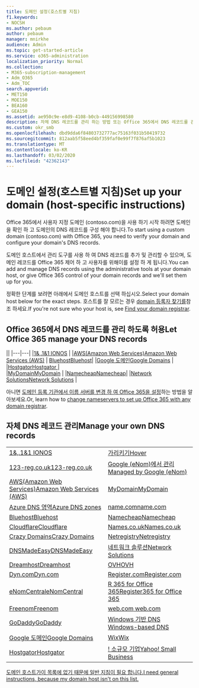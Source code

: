 ```yaml
---
title: 도메인 설정(호스트별 지침)
f1.keywords:
- NOCSH
ms.author: pebaum
author: pebaum
manager: mnirkhe
audience: Admin
ms.topic: get-started-article
ms.service: o365-administration
localization_priority: Normal
ms.collection:
- M365-subscription-management
- Adm_O365
- Adm_TOC
search.appverid:
- MET150
- MOE150
- BEA160
- GEA150
ms.assetid: ae950c9e-e8d9-4108-b0cb-449156998580
description: 자체 DNS 레코드를 관리 하는 방법 또는 Office 365에서 DNS 레코드를 관리 하는 방법에 대해 알아봅니다.
ms.custom: okr_smb
ms.openlocfilehash: dbd9dda6f84803732777ac75163f031b50419732
ms.sourcegitcommit: 812aab5f58eed4bf359faf0e99f7f876af5b1023
ms.translationtype: MT
ms.contentlocale: ko-KR
ms.lasthandoff: 03/02/2020
ms.locfileid: "42362143"
---
```

# <a name="set-up-your-domain-host-specific-instructions"></a><span data-ttu-id="7c688-103">도메인 설정(호스트별 지침)</span><span class="sxs-lookup"><span data-stu-id="7c688-103">Set up your domain (host-specific instructions)</span></span>

<span data-ttu-id="7c688-104">Office 365에서 사용자 지정 도메인 (contoso.com)을 사용 하기 시작 하려면 도메인을 확인 하 고 도메인의 DNS 레코드를 구성 해야 합니다.</span><span class="sxs-lookup"><span data-stu-id="7c688-104">To start using a custom domain (contoso.com) with Office 365, you need to verify your domain and configure your domain's DNS records.</span></span> 
  
<span data-ttu-id="7c688-105">도메인 호스트에서 관리 도구를 사용 하 여 DNS 레코드를 추가 및 관리할 수 있으며, 도메인 레코드를 Office 365 제어 하 고 사용자를 위해이를 설정 하 게 됩니다.</span><span class="sxs-lookup"><span data-stu-id="7c688-105">You can add and manage DNS records using the administrative tools at your domain host, or give Office 365 control of your domain records and we'll set them up for you.</span></span>
  
<span data-ttu-id="7c688-106">정확한 단계를 보려면 아래에서 도메인 호스트를 선택 하십시오.</span><span class="sxs-lookup"><span data-stu-id="7c688-106">Select your domain host below for the exact steps.</span></span> <span data-ttu-id="7c688-107">호스트를 잘 모르는 경우 [domain 등록자 찾기를](find-your-domain-registrar.md)참조 하세요.</span><span class="sxs-lookup"><span data-stu-id="7c688-107">If you're not sure who your host is, see [Find your domain registrar](find-your-domain-registrar.md).</span></span>
  

## <a name="let-office-365-manage-your-dns-records"></a><span data-ttu-id="7c688-108">Office 365에서 DNS 레코드를 관리 하도록 허용</span><span class="sxs-lookup"><span data-stu-id="7c688-108">Let Office 365 manage your DNS records</span></span>

||
|---|---|
|[<span data-ttu-id="7c688-109">1&,.</span><span class="sxs-lookup"><span data-stu-id="7c688-109">1&1 IONOS</span></span>](../dns/change-nameservers-at-1-1-internet.md) |
|[<span data-ttu-id="7c688-110">AWS(Amazon Web Services)</span><span class="sxs-lookup"><span data-stu-id="7c688-110">Amazon Web Services (AWS)</span></span>](../dns/change-nameservers-at-aws.md) |
 [<span data-ttu-id="7c688-111">Bluehost</span><span class="sxs-lookup"><span data-stu-id="7c688-111">Bluehost</span></span>](../dns/change-nameservers-at-bluehost.md)|
|[<span data-ttu-id="7c688-112">Google 도메인</span><span class="sxs-lookup"><span data-stu-id="7c688-112">Google   Domains</span></span>](../dns/change-nameservers-at-google-domains.md) |
|[<span data-ttu-id="7c688-113">Hostgator</span><span class="sxs-lookup"><span data-stu-id="7c688-113">Hostgator   </span></span>](../dns/change-nameservers-at-hostgator.md)  |  
|[<span data-ttu-id="7c688-114">MyDomain</span><span class="sxs-lookup"><span data-stu-id="7c688-114">MyDomain</span></span>](../dns/change-nameservers-at-mydomain.md) | 
|[<span data-ttu-id="7c688-115">Namecheap</span><span class="sxs-lookup"><span data-stu-id="7c688-115">Namecheap</span></span>](../dns/change-nameservers-at-namecheap.md)|
|[<span data-ttu-id="7c688-116">Network Solutions</span><span class="sxs-lookup"><span data-stu-id="7c688-116">Network Solutions</span></span>](../dns/change-nameservers-at-network-solutions.md) |  

<span data-ttu-id="7c688-117">아니면 [도메인 등록 기관에서 이름 서버를 변경 하 여 Office 365을 설정](change-nameservers-at-any-domain-registrar.md)하는 방법을 알아보세요.</span><span class="sxs-lookup"><span data-stu-id="7c688-117">Or, learn how to [change nameservers to set up Office 365 with any domain registrar](change-nameservers-at-any-domain-registrar.md).</span></span>

## <a name="manage-your-own-dns-records"></a><span data-ttu-id="7c688-118">자체 DNS 레코드 관리</span><span class="sxs-lookup"><span data-stu-id="7c688-118">Manage your own DNS records</span></span>

|                           |                          |
|---------------------------|--------------------------|
| [<span data-ttu-id="7c688-119">1&,.</span><span class="sxs-lookup"><span data-stu-id="7c688-119">1&1 IONOS</span></span>](../dns/create-dns-records-at-1-1-internet.md) | [<span data-ttu-id="7c688-120">가리키기</span><span class="sxs-lookup"><span data-stu-id="7c688-120">Hover</span></span>](../dns/create-dns-records-at-hover.md) |
| [<span data-ttu-id="7c688-121">123-reg.co.uk</span><span class="sxs-lookup"><span data-stu-id="7c688-121">123-reg.co.uk</span></span>](../dns/create-dns-records-at-123-reg-co-uk.md) | [<span data-ttu-id="7c688-122">Google (eNom)에서 관리</span><span class="sxs-lookup"><span data-stu-id="7c688-122">Managed   by Google (eNom)</span></span>](../dns/create-dns-records-for-domain-managed-by-google-enom.md)|
| [<span data-ttu-id="7c688-123">AWS(Amazon Web Services)</span><span class="sxs-lookup"><span data-stu-id="7c688-123">Amazon Web Services (AWS)</span></span>](../dns/create-dns-records-at-aws.md) | [<span data-ttu-id="7c688-124">MyDomain</span><span class="sxs-lookup"><span data-stu-id="7c688-124">MyDomain</span></span>](../dns/create-dns-records-at-mydomain.md) |
| [<span data-ttu-id="7c688-125">Azure DNS 영역</span><span class="sxs-lookup"><span data-stu-id="7c688-125">Azure DNS zones</span></span>](../dns/create-dns-records-for-azure-dns-zones.md) | [<span data-ttu-id="7c688-126">name.com</span><span class="sxs-lookup"><span data-stu-id="7c688-126">name.com</span></span>](../dns/create-dns-records-at-name-com.md) |
| [<span data-ttu-id="7c688-127">Bluehost</span><span class="sxs-lookup"><span data-stu-id="7c688-127">Bluehost</span></span>](../dns/create-dns-records-at-bluehost.md) | [<span data-ttu-id="7c688-128">Namecheap</span><span class="sxs-lookup"><span data-stu-id="7c688-128">Namecheap</span></span>](../dns/create-dns-records-at-namecheap.md)|
| [<span data-ttu-id="7c688-129">Cloudflare</span><span class="sxs-lookup"><span data-stu-id="7c688-129">Cloudflare</span></span>](../dns/create-dns-records-at-cloudflare.md)| [<span data-ttu-id="7c688-130">Names.co.uk</span><span class="sxs-lookup"><span data-stu-id="7c688-130">Names.co.uk</span></span>](../dns/create-dns-records-at-names-co-uk.md) |
|  [<span data-ttu-id="7c688-131">Crazy Domains</span><span class="sxs-lookup"><span data-stu-id="7c688-131">Crazy Domains</span></span>](../dns/create-dns-records-at-crazy-domains.md)| [<span data-ttu-id="7c688-132">Netregistry</span><span class="sxs-lookup"><span data-stu-id="7c688-132">Netregistry</span></span>](../dns/create-dns-records-at-netregistry.md) |
|[<span data-ttu-id="7c688-133">DNSMadeEasy</span><span class="sxs-lookup"><span data-stu-id="7c688-133">DNSMadeEasy</span></span>](../dns/create-dns-records-at-dnsmadeeasy.md) | [<span data-ttu-id="7c688-134">네트워크 솔루션</span><span class="sxs-lookup"><span data-stu-id="7c688-134">Network   Solutions</span></span>](../dns/create-dns-records-at-network-solutions.md) |
|[<span data-ttu-id="7c688-135">Dreamhost</span><span class="sxs-lookup"><span data-stu-id="7c688-135">Dreamhost</span></span>](../dns/create-dns-records-at-dreamhost.md)  | [<span data-ttu-id="7c688-136">OVH</span><span class="sxs-lookup"><span data-stu-id="7c688-136">OVH</span></span>](../dns/create-dns-records-at-ovh.md) |
|  [<span data-ttu-id="7c688-137">Dyn.com</span><span class="sxs-lookup"><span data-stu-id="7c688-137">Dyn.com</span></span>](../dns/create-dns-records-at-dyn-com.md) | [<span data-ttu-id="7c688-138">Register.com</span><span class="sxs-lookup"><span data-stu-id="7c688-138">Register.com</span></span>](../dns/create-dns-records-at-register-com.md) |
| [<span data-ttu-id="7c688-139">eNomCentral</span><span class="sxs-lookup"><span data-stu-id="7c688-139">eNomCentral</span></span>](../dns/create-dns-records-at-enomcentral.md)| [<span data-ttu-id="7c688-140">R 365 for Office 365</span><span class="sxs-lookup"><span data-stu-id="7c688-140">Register365 for Office 365</span></span>](../dns/create-dns-records-at-register365.md)  |
| [<span data-ttu-id="7c688-141">Freenom</span><span class="sxs-lookup"><span data-stu-id="7c688-141">Freenom</span></span>](../dns/create-dns-records-at-freenom.md) | [<span data-ttu-id="7c688-142">web.com</span><span class="sxs-lookup"><span data-stu-id="7c688-142"> web.com </span></span>](../dns/create-dns-records-at-web-com.md)|
|[<span data-ttu-id="7c688-143">GoDaddy</span><span class="sxs-lookup"><span data-stu-id="7c688-143">GoDaddy</span></span>](../dns/create-dns-records-at-godaddy.md)|[<span data-ttu-id="7c688-144">Windows 기반 DNS</span><span class="sxs-lookup"><span data-stu-id="7c688-144"> Windows-based DNS</span></span>](../dns/create-dns-records-using-windows-based-dns.md)   |
| [<span data-ttu-id="7c688-145">Google 도메인</span><span class="sxs-lookup"><span data-stu-id="7c688-145">Google Domains</span></span>](../dns/create-dns-records-at-google-domains.md) |[<span data-ttu-id="7c688-146">Wix</span><span class="sxs-lookup"><span data-stu-id="7c688-146">Wix</span></span>](../dns/create-dns-records-at-wix.md) |
|[<span data-ttu-id="7c688-147">Hostgator</span><span class="sxs-lookup"><span data-stu-id="7c688-147">Hostgator</span></span>](../dns/create-dns-records-at-hostgator.md)  | <span data-ttu-id="7c688-148">[!   소규모 기업](../dns/create-dns-records-at-yahoo-small-business.md)</span><span class="sxs-lookup"><span data-stu-id="7c688-148">[Yahoo!   Small Business](../dns/create-dns-records-at-yahoo-small-business.md)</span></span>  |

[<span data-ttu-id="7c688-149">도메인 호스트가이 목록에 없기 때문에 일반 지침이 필요 합니다.</span><span class="sxs-lookup"><span data-stu-id="7c688-149">I need general instructions, because my domain host isn't on this list. </span></span>](create-dns-records-at-any-dns-hosting-provider.md)
   
